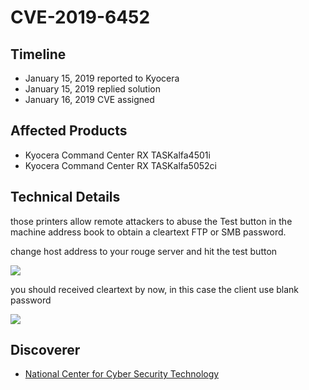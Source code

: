 # CVE-2019-6452

## Timeline
- January 15, 2019 reported to Kyocera
- January 15, 2019 replied solution
- January 16, 2019 CVE assigned

## Affected Products

- Kyocera Command Center RX TASKalfa4501i
- Kyocera Command Center RX TASKalfa5052ci

## Technical Details

those printers allow remote attackers to abuse the Test button in the machine
address book to obtain a cleartext FTP or SMB password.

change host address to your rouge server and hit the test button

![](https://github.com/cvereveal/CVEs/blob/master/CVE-2019-6452/pics/address_book.png)

you should received cleartext by now, in this case the client use blank
password

![](https://github.com/cvereveal/CVEs/blob/master/CVE-2019-6452/pics/rouge_server.png)

## Discoverer

- [National Center for Cyber Security Technology](https://www.nccst.nat.gov.tw/)
